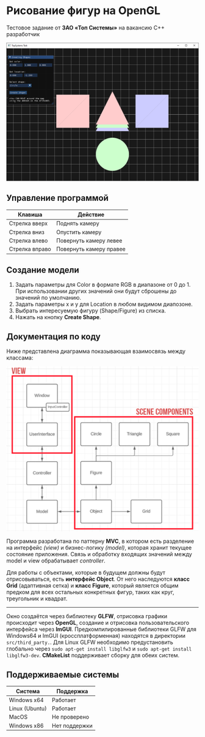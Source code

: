 # Рисование фигур на OpenGL

Тестовое задание от **ЗАО «Топ Системы»** на вакансию C++ разработчик

![app](/misc/imgs/Application.png)

## Управление программой

| Клавиша        | Действие                |
|----------------|-------------------------|
| Стрелка вверх  | Поднять камеру          |
| Стрелка вниз   | Опустить камеру         |
| Стрелка влево  | Повернуть камеру левее  |
| Стрелка вправо | Повернуть камеру правее |

## Создание модели

1. Задать параметры для Color в формате RGB в диапазоне от 0 до 1. При использовании других значений они будут сброшены до значений по умолчанию.
2. Задать параметры x и y для Location в любом видимом диапозоне.
3. Выбрать интересуемую фигуру (Shape/Figure) из списка.
4. Нажать на кнопку **Create Shape**.

## Документация по коду

Ниже представлена диаграмма показывающая взаимосвязь между классама:

![app](/misc/imgs/UML.png)

Программа разработана по паттерну **MVC**, в котором есть разделение на интерфейс *(view)* и бизнес-логику *(model)*, которая хранит текущее состояние приложения. Связь и обработку входящих значений между model и view обрабатывает *controller*.

Для работы с объектами, которые в будущем должны будут отрисовываться, есть **интерфейс Object**. От него наследуются **класс Grid** (адаптивная сетка) и **класс Figure**, который является общим предком для всех остальных конкретных фигур, таких как круг, треугольник и квадрат.

---

Окно создаётся через библиотеку **GLFW**, отрисовка графики происходит через **OpenGL**, создание и отрисовка пользовательского интерфейса через **ImGUI**. Предкомпилированные библиотеки GLFW для Windows64 и ImGUI (кроссплатформенная) находятся в директории ``src/third_party.``. Для Linux GLFW необходимо предустановить глобально через ``sudo apt-get install libglfw3`` и ``sudo apt-get install libglfw3-dev``. **CMakeList** поддерживает сборку для обеих систем.

## Поддерживаемые системы

| Система        | Поддержка     |
|----------------|---------------|
| Windows x64    | Работает      |
| Linux (Ubuntu) | Работает      |
| MacOS          | Не проверено  |
| Windows x86    | Нет поддержки |
